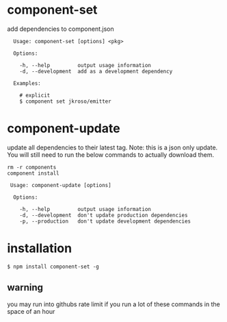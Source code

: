
# component-set

  add dependencies to component.json

```
  Usage: component-set [options] <pkg>

  Options:

    -h, --help         output usage information
    -d, --development  add as a development dependency

  Examples:

    # explicit
    $ component set jkroso/emitter
```

# component-update

  update all dependencies to their latest tag. Note: this is a json only update. You will still need to run the below commands to actually download them.

```
rm -r components
component install
```

```
 Usage: component-update [options]

  Options:

    -h, --help         output usage information
    -d, --development  don't update production dependencies
    -p, --production   don't update development dependencies
```

# installation

	$ npm install component-set -g

## warning

  you may run into githubs rate limit if you run a lot of these commands in the space of an hour


